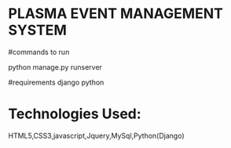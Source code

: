 # PLASMA EVENT MANAGEMENT SYSTEM



#commands to run

python manage.py runserver

#requirements
django python




# Technologies Used:
  HTML5,CSS3,javascript,Jquery,MySql,Python(Django)
